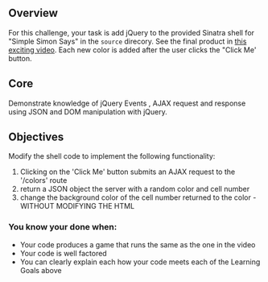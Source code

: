 ## Overview

For this challenge, your task is add jQuery to the provided Sinatra shell for "Simple Simon Says" in the `source` direcory. See the final product in [this exciting video](http://player.vimeo.com/video/65261103). Each new color is added after the user clicks the "Click Me' button. 


## Core
Demonstrate knowledge of jQuery Events , AJAX request and response using JSON and DOM manipulation with jQuery.

## Objectives
Modify the shell code to implement the following functionality:
<ol><li>Clicking on the 'Click Me' button submits an AJAX request to the '/colors' route</li> 
<li>return a JSON object the server with a random color and cell number</li>
<li>change the background color of the cell number returned to the color - WITHOUT MODIFYING THE HTML</li>
</ol>


### You know your done when:  
* Your code produces a game that runs the same as the one in the video
* Your code is well factored
* You can clearly explain each how your code meets each of the Learning Goals above
